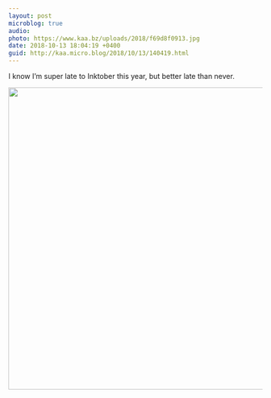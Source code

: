 ```yaml
---
layout: post
microblog: true
audio: 
photo: https://www.kaa.bz/uploads/2018/f69d8f0913.jpg
date: 2018-10-13 18:04:19 +0400
guid: http://kaa.micro.blog/2018/10/13/140419.html
---
```

I know I’m super late to Inktober this year, but better late than never.

<img src="https://www.kaa.bz/uploads/2018/f69d8f0913.jpg" width="600" height="600" />
